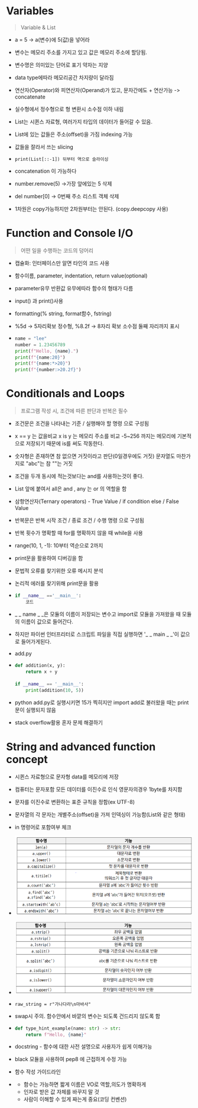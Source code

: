 # Variables

> Variable & List



- a = 5  -> a(변수)에 5(값)을 넣어라
- 변수는 메모리 주소를 가지고 있고 값은 메모리 주소에 할당됨.
- 변수명은 의미있는 단어로 표기 약자는 지양



- data type에따라 메모리공간 차지량이 달라짐
- 연산자(Operator)와 피연산자(Operand)가 있고, 문자간에도 + 연산가능 -> concatenate



- 실수형에서 정수형으로 형 변환시 소수점 이하 내림



- List는 시퀸스 자료형, 여러가지 타입의 데이터가 들어갈 수 있음.

- List에 있는 값들은 주소(offset)을 가짐 indexing 가능

- 값들을 잘라서 쓰는 slicing

- ```
  print(List[::-1]) 뒤부터 역으로 슬라이싱
  ```

- concatenation 이 가능하다

- number.remove(5) ->가장 앞에있는 5 삭제

- del number[0]  -> 0번째 주소 리스트 객체 삭제

- 1차원은 copy가능하지만 2차원부터는 안된다. (copy.deepcopy 사용)





# Function and Console I/O

> 어떤 일을 수행하는 코드의 덩어리



- 캡슐화: 인터페이스만 알면 타인의 코드 사용
- 함수이름, parameter, indentation, return value(optional)
- parameter유무 반환값 유무에따라 함수의 형태가 다름



- input() 과 print()사용

- formatting(% string, format함수, fstring)

- %5d -> 5자리확보 정수형, %8.2f  -> 8자리 확보 소수점 둘째 자리까지 표시

- ```python
  name = "lee"
  number = 1.23456789
  print(f"Hello, {name}.")
  print(f"{name:20}")
  print(f"{name:*>20}")
  print(f"{number:>20.2f}")
  ```






# Conditionals and Loops

> 프로그램 작성 시, 조건에  따른 판단과 반복은 필수



- 조건문은 조건을 나타내는 기준 / 실행해야 할 명령 으로 구성됨
- x == y 는 값을비교 x is y 는 메모리 주소를 비교 -5~256 까지는 메모리에 기본적으로 저장되기 때문에 is를 써도 작동한다.
- 숫자형은 존재하면 참 없으면 거짓이라고 판단(0일경우에도 거짓) 문자열도 마찬가지로 "abc"는 참 ""는 거짓
- 조건을 두개 동시에 적는것보다는 and를 사용하는것이 좋다.
- List 앞에 붙여서 all은 and , any 는 or 의 역할을 함
- 삼항연산자(Ternary operators) - True Value / if condition else / False Value



- 반복문은 반복 시작 조건 / 종료 조건 / 수행 명령 으로 구성됨
- 반복 횟수가 명확할 때 for를 명확하지 않을 때 while을 사용
- range(10, 1, -1): 10부터 역순으로 2까지



- print문을 활용하여 디버깅을 함



- 문법적 오류를 찾기위한 오류 메시지 분석

- 논리적 에러를 찾기위해 print문을 활용

- ```python
  if __name__ =='__main__':
      코드
  ```

- _ _ name _ _은 모듈의 이름이 저장되는 변수고 import로 모듈을 가져왔을 때 모듈의 이름이 값으로 들어간다.

- 하지만 파이썬 인터프리터로 스크립트 파일을 직접 실행하면 '_ _ main _ _'이 값으로 들어가게된다.

-  add.py

- ```python
  def addition(x, y):
      return x + y
  
  if __name__ == '__main__':
      print(addition(10, 5))
  ```

- python add.py로 실행시키면 15가 찍히지만 import add로 불러왔을 때는 print문이 실행되지 않음



- stack overflow활용 혼자 문제 해결하기





# String and advanced function concept



- 시퀸스 자료형으로 문자형 data를 메모리에 저장

- 컴퓨터는 문자포함 모든 데이터를 이진수로 인식 영문자의경우 1byte를 차지함

- 문자를 이진수로 변환하는 표준 규칙을 정함(ex UTF-8)

- 문자열의 각 문자는 개별주소(offset)을 가져 인덱싱이 가능함(List와 같은 형태)

- in 명령어로 포함여부 체크

- ![image-20210120081114455](day02.assets/image-20210120081114455.png)

- ![image-20210120081145027](day02.assets/image-20210120081145027.png)

- ```
  raw_string = r"가나다라\n마바사"
  ```



- swap시 주의.  함수안에서 바깥의 변수는 되도록 건드리지 않도록 함



- ```python
  def type_hint_example(name: str) -> str:
      return f"Hello, {name}"
  ```



- docstring - 함수에 대한 사전 설명으로 사용자가 쉽게 이해가능
- black 모듈을 사용하여 pep8 에 근접하게 수정 가능



- 함수 작성 가이드라인
- - 함수는 가능하면 짧게 이름은 VO로 역할,의도가 명확하게
  - 인자로 받은 값 자체를 바꾸지 말 것
  - 사람이 이해할 수 있게 짜는게 중요(코딩 컨벤션)

